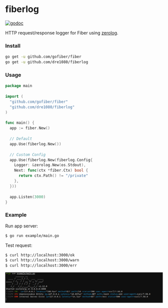 # fiberlog

[![godoc](http://img.shields.io/badge/godoc-reference-blue.svg?style=flat)](https://godoc.org/github.com/dre1080/fiberlog)

HTTP request/response logger for Fiber using [zerolog](https://github.com/rs/zerolog).

### Install

```sh
go get -u github.com/gofiber/fiber
go get -u github.com/dre1080/fiberlog
```

### Usage

```go
package main

import (
  "github.com/gofiber/fiber"
  "github.com/dre1080/fiberlog"
)

func main() {
  app := fiber.New()

  // Default
  app.Use(fiberlog.New())

  // Custom Config
  app.Use(fiberlog.New(fiberlog.Config{
    Logger: &zerolog.New(os.Stdout),
    Next: func(ctx *fiber.Ctx) bool {
      return ctx.Path() != "/private"
    },
  }))

  app.Listen(3000)
}
```

### Example

Run app server:

```sh
$ go run example/main.go
```

Test request:

```sh
$ curl http://localhost:3000/ok
$ curl http://localhost:3000/warn
$ curl http://localhost:3000/err
```

![screen](./example/screen.png)
